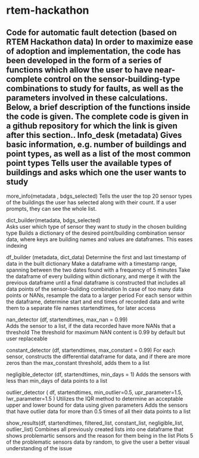 # rtem-hackathon
Code for automatic fault detection (based on RTEM Hackathon data)
In order to maximize ease of adoption and implementation, the code has been developed in the form of a series of functions which allow the user to have near-complete control on the sensor-building-type combinations to study for faults, as well as the parameters involved in these calculations. Below, a brief description of the functions inside the code is given. The complete code is given in a github repository for which the link is given after this section..
Info_desk (metadata) 
Gives basic information, e.g. number of buildings and point types, as well as a list of  the most common point types
Tells user the available types of buildings and asks which one the user wants to study
--------------------------------------------------------------------------------------------------------
more_info(metadata , bdgs_selected) 
Tells the user the top 20 sensor types of the buildings the user has selected along with their count. If a user prompts, they can see the whole list.

dict_builder(metadata, bdgs_selected)  
Asks user which type of sensor they want to study in the chosen building type
Builds a dictionary of the desired point/building combination sensor data, where keys are building names and values are dataframes. This eases indexing

df_builder (metadata, dict_data)
Determine the first and last timestamp of data in the built dictionary
Make a dataframe with a timestamp range, spanning between the two dates found with a frequency of 5 minutes
Take the dataframe of every building within dictionary, and merge it with the previous dataframe until a final dataframe is constructed that includes all data points of the sensor-building combination
In case of too many data points or NANs, resample the data to a larger period
For each sensor within the dataframe, determine start and end times of recorded data and write them to a separate file names startendtimes, for later access

nan_detector (df, startendtimes, max_nan = 0.99)  
Adds the sensor to a list, if the data recorded have more NANs that a threshold
The threshold for maximum NAN content is 0.99 by default but user replaceable

constant_detector (df, startendtimes, max_constant = 0.99)
For each sensor, constructs the differential dataframe for data, and if there are more zeros than the max_constant threshold, adds them to a list

negligible_detector (df, startendtimes, min_days = 1) 
Adds the sensors with less than min_days of data points to a list

outlier_detector ( df, startendtimes, min_outlier=0.5, upr_parameter=1.5, lwr_parameter=1.5 )
Utilizes the IQR method to determine an acceptable upper and  lower bound for data using given parameters
Adds the sensors that have outlier data for more than 0.5 times of all their data points to a list 

show_results(df, startendtimes, filtered_list, constant_list, negligible_list, outlier_list)
Combines all previously created lists into one dataframe that shows problemartic sensors and the reason for them being in the list
Plots 5 of the problematic sensors data by random, to give the user a better visual understanding of the issue


